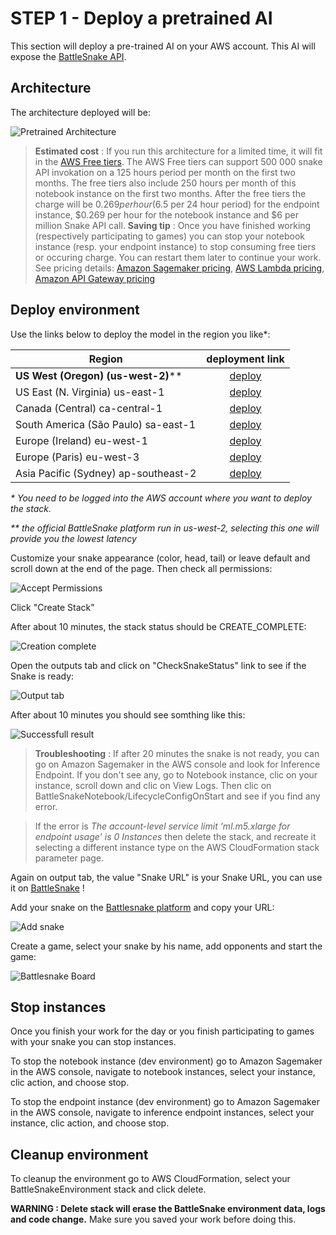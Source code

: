 # STEP 1 - Deploy a pretrained AI

This section will deploy a pre-trained AI on your AWS account. This AI will expose the [BattleSnake API](https://docs.battlesnake.com/snake-api).

## Architecture

The architecture deployed will be:

![Pretrained Architecture](images/ArchitectureSagemakerBattleSnake.png "Pretrained Architecture")

> __Estimated cost__ : If you run this architecture for a limited time, it will fit in the [AWS Free tiers](https://aws.amazon.com/free/). The AWS Free tiers can support 500 000 snake API invokation on a 125 hours period per month on the first two months. The free tiers also include 250 hours per month of this notebook instance on the first two months.
> After the free tiers the charge will be $0.269 per hour ($6.5 per 24 hour period) for the endpoint instance, $0.269 per hour for the notebook instance and $6 per million Snake API call.
> __Saving tip__ : Once you have finished working (respectively participating to games) you can stop your notebook instance (resp. your endpoint instance) to stop consuming free tiers or occuring charge. You can restart them later to continue your work.
> See pricing details: [Amazon Sagemaker pricing](https://aws.amazon.com/sagemaker/pricing/), [AWS Lambda pricing](https://aws.amazon.com/lambda/pricing/), [Amazon API Gateway pricing](https://aws.amazon.com/api-gateway/pricing/)

## Deploy environment

Use the links below to deploy the model in the region you like*:

| Region        | deployment link |
| ------------- | :-------------:|
| __US West (Oregon) (us-west-2)__**      | [deploy](https://us-west-2.console.aws.amazon.com/cloudformation/home?region=us-west-2#/stacks/create/review?templateURL=https://battlesnake-aws-us-west-2.s3.us-west-2.amazonaws.com/cloudformation/deploy-battlesnake-endpoint.yaml&stackName=BattleSnakeEnvironment) |
| US East (N. Virginia) us-east-1     | [deploy](https://us-east-1.console.aws.amazon.com/cloudformation/home?region=us-east-1#/stacks/create/review?templateURL=https://battlesnake-aws-us-east-1.s3.us-east-1.amazonaws.com/cloudformation/deploy-battlesnake-endpoint.yaml&stackName=BattleSnakeEnvironment) |
| Canada (Central) ca-central-1     | [deploy](https://ca-central-1.console.aws.amazon.com/cloudformation/home?region=ca-central-1#/stacks/create/review?templateURL=https://battlesnake-aws-ca-central-1.s3.ca-central-1.amazonaws.com/cloudformation/deploy-battlesnake-endpoint.yaml&stackName=BattleSnakeEnvironment) |
| South America (São Paulo) sa-east-1     | [deploy](https://sa-east-1.console.aws.amazon.com/cloudformation/home?region=sa-east-1#/stacks/create/review?templateURL=https://battlesnake-aws-sa-east-1.s3.sa-east-1.amazonaws.com/cloudformation/deploy-battlesnake-endpoint.yaml&stackName=BattleSnakeEnvironment) |
| Europe (Ireland) eu-west-1     | [deploy](https://eu-west-1.console.aws.amazon.com/cloudformation/home?region=eu-west-1#/stacks/create/review?templateURL=https://battlesnake-aws-eu-west-1.s3.eu-west-1.amazonaws.com/cloudformation/deploy-battlesnake-endpoint.yaml&stackName=BattleSnakeEnvironment) |
| Europe (Paris) eu-west-3     | [deploy](https://eu-west-3.console.aws.amazon.com/cloudformation/home?region=eu-west-3#/stacks/create/review?templateURL=https://battlesnake-aws-eu-west-3.s3.eu-west-3.amazonaws.com/cloudformation/deploy-battlesnake-endpoint.yaml&stackName=BattleSnakeEnvironment) |
| Asia Pacific (Sydney) ap-southeast-2    | [deploy](https://ap-southeast-2.console.aws.amazon.com/cloudformation/home?region=ap-southeast-2#/stacks/create/review?templateURL=https://battlesnake-aws-ap-southeast-2.s3.ap-southeast-2.amazonaws.com/cloudformation/deploy-battlesnake-endpoint.yaml&stackName=BattleSnakeEnvironment) |

_* You need to be logged into the AWS account where you want to deploy the stack._

_** the official BattleSnake platform run in us-west-2, selecting this one will provide you the lowest latency_

Customize your snake appearance (color, head, tail) or leave default and scroll down at the end of the page. Then check all permissions:

![Accept Permissions](images/create-stack.png "Permission checkboxes")

Click "Create Stack"

After about 10 minutes, the stack status should be CREATE_COMPLETE:

![Creation complete](images/create-complete.png "Creation complete")

Open the outputs tab and click on "CheckSnakeStatus" link to see if the Snake is ready:

![Output tab](images/outputs.png "Output tab")

After about 10 minutes you should see somthing like this:

![Successfull result](images/working.png "Result")

> __Troubleshooting__ : If after 20 minutes the snake is not ready, you can go on Amazon Sagemaker in the AWS console and look for Inference Endpoint. If you don't see any, go to Notebook instance, clic on your instance, scroll down and clic on View Logs. Then clic on BattleSnakeNotebook/LifecycleConfigOnStart and see if you find any error.

> If the error is _The account-level service limit 'ml.m5.xlarge for endpoint usage' is 0 Instances_ then delete the stack, and recreate it selecting a different instance type on the AWS CloudFormation stack parameter page.

Again on output tab, the value "Snake URL" is your Snake URL, you can use it on [BattleSnake](https://play.battlesnake.com/) !

Add your snake on the [Battlesnake platform](https://play.battlesnake.com/) and copy your URL:

![Add snake](images/addsnake.png "Add snake")

Create a game, select your snake by his name, add opponents and start the game:

![Battlesnake Board](images/game.png "Battlesnake Board")

## Stop instances

Once you finish your work for the day or you finish participating to games with your snake you can stop instances.

To stop the notebook instance (dev environment) go to Amazon Sagemaker in the AWS console, navigate to notebook instances, select your instance, clic action, and choose stop.

To stop the endpoint instance (dev environment) go to Amazon Sagemaker in the AWS console, navigate to inference endpoint instances, select your instance, clic action, and choose stop.

## Cleanup environment

To cleanup the environment go to AWS CloudFormation, select your BattleSnakeEnvironment stack and click delete.

__WARNING : Delete stack will erase the BattleSnake environment data, logs and code change.__ Make sure you saved your work before doing this.
